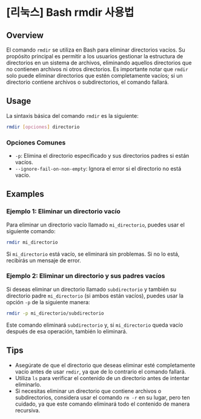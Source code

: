 # [리눅스] Bash rmdir 사용법

## Overview
El comando `rmdir` se utiliza en Bash para eliminar directorios vacíos. Su propósito principal es permitir a los usuarios gestionar la estructura de directorios en un sistema de archivos, eliminando aquellos directorios que no contienen archivos ni otros directorios. Es importante notar que `rmdir` solo puede eliminar directorios que estén completamente vacíos; si un directorio contiene archivos o subdirectorios, el comando fallará.

## Usage
La sintaxis básica del comando `rmdir` es la siguiente:

```bash
rmdir [opciones] directorio
```

### Opciones Comunes
- `-p`: Elimina el directorio especificado y sus directorios padres si están vacíos.
- `--ignore-fail-on-non-empty`: Ignora el error si el directorio no está vacío.

## Examples
### Ejemplo 1: Eliminar un directorio vacío
Para eliminar un directorio vacío llamado `mi_directorio`, puedes usar el siguiente comando:

```bash
rmdir mi_directorio
```

Si `mi_directorio` está vacío, se eliminará sin problemas. Si no lo está, recibirás un mensaje de error.

### Ejemplo 2: Eliminar un directorio y sus padres vacíos
Si deseas eliminar un directorio llamado `subdirectorio` y también su directorio padre `mi_directorio` (si ambos están vacíos), puedes usar la opción `-p` de la siguiente manera:

```bash
rmdir -p mi_directorio/subdirectorio
```

Este comando eliminará `subdirectorio` y, si `mi_directorio` queda vacío después de esa operación, también lo eliminará.

## Tips
- Asegúrate de que el directorio que deseas eliminar esté completamente vacío antes de usar `rmdir`, ya que de lo contrario el comando fallará.
- Utiliza `ls` para verificar el contenido de un directorio antes de intentar eliminarlo.
- Si necesitas eliminar un directorio que contiene archivos o subdirectorios, considera usar el comando `rm -r` en su lugar, pero ten cuidado, ya que este comando eliminará todo el contenido de manera recursiva.